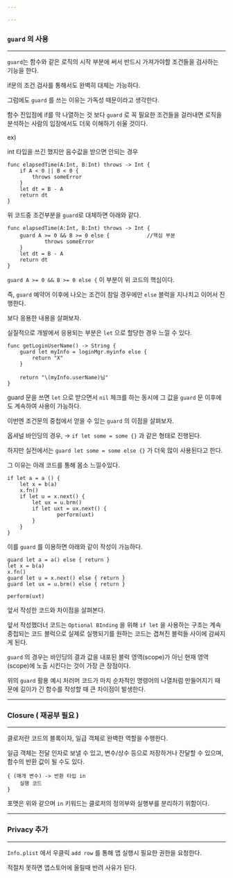 ```yaml
---

---
```


### `guard` 의 사용

---

`guard`는 함수와 같은 로직의 시작 부분에 써서 반드시 가져가야할 조건들을 검사하는 기능을 한다.

if문의 조건 검사를 통해서도 완벽히 대체는 가능하다.

그럼에도 `guard` 를 쓰는 이유는 가독성 때문이라고 생각한다.

함수 진입점에 if를 막 나열하는 것 보다 `guard` 로 꼭 필요한 조건들을 걸러내면 로직을 분석하는 사람의 입장에서도 더욱 이해하기 쉬울 것이다.

ex)

int 타입을 쓰긴 했지만 음수값을 받으면 안되는 경우

    func elapsedTime(A:Int, B:Int) throws -> Int {
    	if A < 0 || B < 0 {
    		throws someError
    	}
    	let dt = B - A
    	return dt
    }

위 코드중 조건부분을 `guard`로 대체하면 아래와 같다.

    func elapsedTime(A:Int, B:Int) throws -> Int {
    	guard A >= 0 && B >= 0 else {            //핵심 부분
    			throws someError
    	}
    	let dt = B - A
    	return dt
    }

`guard A >= 0 && B >= 0 else {` 이 부분이 위 코드의 핵심이다.

즉, `guard` 예약어 이후에 나오는 조건이 참일 경우에만 `else` 블럭을 지나치고 이어서 진행한다.

보다 응용한 내용을 살펴보자.

실질적으로 개발에서 응용되는 부분은 `let` 으로 할당한 경우 느낄 수 있다.

    func getLoginUserName() -> String {
    	guard let myInfo = loginMgr.myinfo else {
    		return "X"
    	}
    	
    	return "\(myInfo.userName)님"
    }

guard 문을 쓰면 `let` 으로 받으면서 `nil` 체크를 하는 동시에 그 값을 `guard` 문 이후에도 계속하여 사용이 가능하다.

이번엔 조건문의 중첩에서 얻을 수 있는 `guard` 의 이점을 살펴보자.

옵셔널 바인딩의 경우, → `if let some = some {}` 과 같은 형태로 진행된다.

하지만 실전에서는 `guard let some = some else {}` 가 더욱 많이 사용된다고 한다.

그 이유는 아래 코드를 통해 몸소 느낄수있다.

    if let a = a () {
    	let x = b(a)
    	x.fn()
    	if let u = x.next() {
    		let ux = u.brm()
    		if let uxt = ux.next() {
    				perform(uxt)
    		}
    	}
    }

이를 `guard` 를 이용하면 아래와 같이 작성이 가능하다.

    guard let a = a() else { return }
    let x = b(a)
    x.fn()
    guard let u = x.next() else { return }
    guard let ux = u.brm() else { return }
    
    perform(uxt)

앞서 작성한 코드와 차이점을 살펴본다.

앞서 작성했더너 코드는 `Optional BInding` 을 위해 `if let` 을 사용하는 구조는 계속 중첩되는 코드 블럭으로 실제로 실행되기를 원하는 코드는 겹쳐진 블럭들 사이에 감싸지게 된다.

`guard` 의 경우는 바인딩의 결과 값을 내포된 블럭 영역(scope)가 아닌 현재 영역(scope)에 노출 시킨다는 것이 가장 큰 장점이다.

위의 `guard` 활용 예시 처러머 코드가 마치 순차적인 명령어의 나열처럼 만들어지기 때문에 길이가 긴 함수를 작성할 때 큰 차이점이 발생한다.

---

### Closure ( 재공부 필요 )

---

클로저란 코드의 블록이자, 일급 객체로 완벽한 역할을 수행한다.

일급 객체는 전달 인자로 보낼 수 있고, 변수/상수 등으로 저장하거나 잔달할 수 있으며, 함수의 반환 값이 될 수도 있다.

    { (매개 변수) -> 반환 타입 in
    	실행 코드
    }

포맷은 위와 같으며 `in` 키워드는 클로저의 정의부와 실행부를 분리하기 위함이다.

---

### Privacy 추가

---

`Info.plist` 에서 우클릭 `add row` 를 통해 앱 실행시 필요한 권한을 요청한다.

적절치 못하면 앱스토어에 올릴때 반려 사유가 된다.
